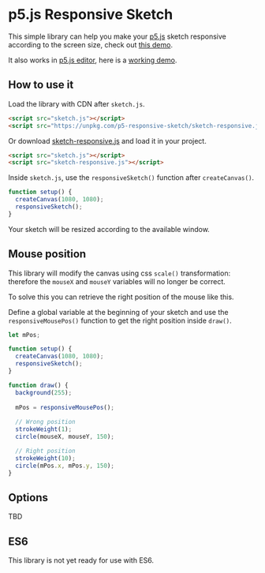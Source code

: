 # p5.js Responsive Sketch

This simple library can help you make your [p5.js](https://p5js.org/) sketch responsive according to the screen size, check out [this demo](https://lucacattan3o.github.io/p5.js-responsive-sketch/demo/index.html).

It also works in [p5.js editor](https://editor.p5js.org/), here is a [working demo](https://editor.p5js.org/lucacattan3o/sketches/GSYqzj995).

## How to use it  

Load the library with CDN after `sketch.js`.

```html
<script src="sketch.js"></script>
<script src="https://unpkg.com/p5-responsive-sketch/sketch-responsive.js"></script>
```

Or download [sketch-responsive.js](https://raw.githubusercontent.com/lucacattan3o/p5.js-responsive-sketch/main/sketch-responsive.js) and load it in your project.

```html
<script src="sketch.js"></script>
<script src="sketch-responsive.js"></script>
```

Inside `sketch.js`, use the `responsiveSketch()` function after `createCanvas()`.

```js
function setup() {
  createCanvas(1080, 1080);
  responsiveSketch();
}
```

Your sketch will be resized according to the available window.

## Mouse position

This library will modify the canvas using css `scale()` transformation: therefore the `mouseX` and `mouseY` variables will no longer be correct.

To solve this you can retrieve the right position of the mouse like this.

Define a global variable at the beginning of your sketch and use the `responsiveMousePos()` function to get the right position inside `draw()`.

```js
let mPos;

function setup() {
  createCanvas(1080, 1080);
  responsiveSketch();
}

function draw() {
  background(255);
  
  mPos = responsiveMousePos();
  
  // Wrong position
  strokeWeight(1);
  circle(mouseX, mouseY, 150);

  // Right position
  strokeWeight(10);
  circle(mPos.x, mPos.y, 150);
}
```

## Options

TBD

## ES6

This library is not yet ready for use with ES6.